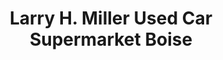---
title: "Larry H. Miller Used Car Supermarket Boise"
url: /boise/larry-h-miller-used-car-supermarket-boise/
shop: car
---
